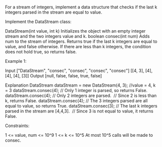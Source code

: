 For a stream of integers, implement a data structure that checks if the last
k integers parsed in the stream are equal to value.

Implement the DataStream class:


DataStream(int value, int k) Initializes the object with an empty integer
stream and the two integers value and k.
boolean consec(int num) Adds num to the stream of integers. Returns true if
the last k integers are equal to value, and false otherwise. If there are
less than k integers, the condition does not hold true, so returns false.



Example 1:


Input
["DataStream", "consec", "consec", "consec", "consec"]
[[4, 3], [4], [4], [4], [3]]
Output
[null, false, false, true, false]

Explanation
DataStream dataStream = new DataStream(4, 3); //value = 4, k = 3 
dataStream.consec(4); // Only 1 integer is parsed, so returns False. 
dataStream.consec(4); // Only 2 integers are parsed.
⁠                     // Since 2 is less than k, returns False. 
dataStream.consec(4); // The 3 integers parsed are all equal to value, so
returns True. 
dataStream.consec(3); // The last k integers parsed in the stream are
[4,4,3].
⁠                     // Since 3 is not equal to value, it returns False.



Constraints:


1 <= value, num <= 10^9
1 <= k <= 10^5
At most 10^5 calls will be made to consec.




